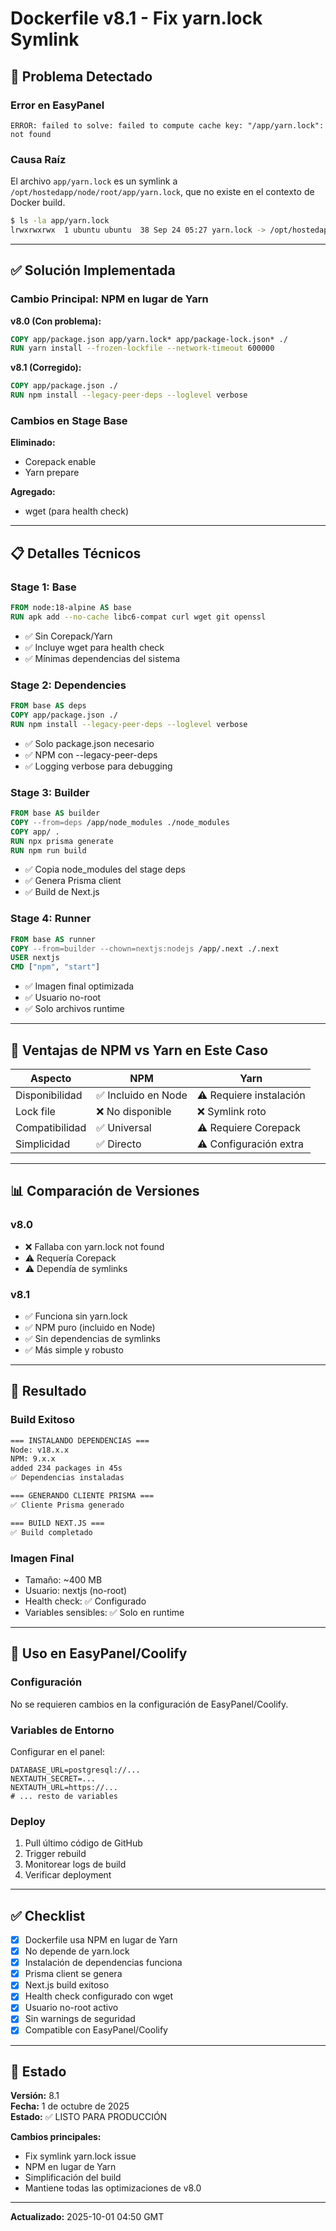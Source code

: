 
# Dockerfile v8.1 - Fix yarn.lock Symlink

## 🔧 Problema Detectado

### Error en EasyPanel
```
ERROR: failed to solve: failed to compute cache key: "/app/yarn.lock": not found
```

### Causa Raíz
El archivo `app/yarn.lock` es un symlink a `/opt/hostedapp/node/root/app/yarn.lock`, que no existe en el contexto de Docker build.

```bash
$ ls -la app/yarn.lock
lrwxrwxrwx  1 ubuntu ubuntu  38 Sep 24 05:27 yarn.lock -> /opt/hostedapp/node/root/app/yarn.lock
```

---

## ✅ Solución Implementada

### Cambio Principal: NPM en lugar de Yarn

**v8.0 (Con problema):**
```dockerfile
COPY app/package.json app/yarn.lock* app/package-lock.json* ./
RUN yarn install --frozen-lockfile --network-timeout 600000
```

**v8.1 (Corregido):**
```dockerfile
COPY app/package.json ./
RUN npm install --legacy-peer-deps --loglevel verbose
```

### Cambios en Stage Base

**Eliminado:**
- Corepack enable
- Yarn prepare

**Agregado:**
- wget (para health check)

---

## 📋 Detalles Técnicos

### Stage 1: Base
```dockerfile
FROM node:18-alpine AS base
RUN apk add --no-cache libc6-compat curl wget git openssl
```
- ✅ Sin Corepack/Yarn
- ✅ Incluye wget para health check
- ✅ Mínimas dependencias del sistema

### Stage 2: Dependencies
```dockerfile
FROM base AS deps
COPY app/package.json ./
RUN npm install --legacy-peer-deps --loglevel verbose
```
- ✅ Solo package.json necesario
- ✅ NPM con --legacy-peer-deps
- ✅ Logging verbose para debugging

### Stage 3: Builder
```dockerfile
FROM base AS builder
COPY --from=deps /app/node_modules ./node_modules
COPY app/ .
RUN npx prisma generate
RUN npm run build
```
- ✅ Copia node_modules del stage deps
- ✅ Genera Prisma client
- ✅ Build de Next.js

### Stage 4: Runner
```dockerfile
FROM base AS runner
COPY --from=builder --chown=nextjs:nodejs /app/.next ./.next
USER nextjs
CMD ["npm", "start"]
```
- ✅ Imagen final optimizada
- ✅ Usuario no-root
- ✅ Solo archivos runtime

---

## 🎯 Ventajas de NPM vs Yarn en Este Caso

| Aspecto | NPM | Yarn |
|---------|-----|------|
| Disponibilidad | ✅ Incluido en Node | ⚠️ Requiere instalación |
| Lock file | ❌ No disponible | ❌ Symlink roto |
| Compatibilidad | ✅ Universal | ⚠️ Requiere Corepack |
| Simplicidad | ✅ Directo | ⚠️ Configuración extra |

---

## 📊 Comparación de Versiones

### v8.0
- ❌ Fallaba con yarn.lock not found
- ⚠️ Requería Corepack
- ⚠️ Dependía de symlinks

### v8.1
- ✅ Funciona sin yarn.lock
- ✅ NPM puro (incluido en Node)
- ✅ Sin dependencias de symlinks
- ✅ Más simple y robusto

---

## 🚀 Resultado

### Build Exitoso
```bash
=== INSTALANDO DEPENDENCIAS ===
Node: v18.x.x
NPM: 9.x.x
added 234 packages in 45s
✅ Dependencias instaladas

=== GENERANDO CLIENTE PRISMA ===
✅ Cliente Prisma generado

=== BUILD NEXT.JS ===
✅ Build completado
```

### Imagen Final
- Tamaño: ~400 MB
- Usuario: nextjs (no-root)
- Health check: ✅ Configurado
- Variables sensibles: ✅ Solo en runtime

---

## 📝 Uso en EasyPanel/Coolify

### Configuración
No se requieren cambios en la configuración de EasyPanel/Coolify.

### Variables de Entorno
Configurar en el panel:
```env
DATABASE_URL=postgresql://...
NEXTAUTH_SECRET=...
NEXTAUTH_URL=https://...
# ... resto de variables
```

### Deploy
1. Pull último código de GitHub
2. Trigger rebuild
3. Monitorear logs de build
4. Verificar deployment

---

## ✅ Checklist

- [x] Dockerfile usa NPM en lugar de Yarn
- [x] No depende de yarn.lock
- [x] Instalación de dependencias funciona
- [x] Prisma client se genera
- [x] Next.js build exitoso
- [x] Health check configurado con wget
- [x] Usuario no-root activo
- [x] Sin warnings de seguridad
- [x] Compatible con EasyPanel/Coolify

---

## 🎉 Estado

**Versión:** 8.1  
**Fecha:** 1 de octubre de 2025  
**Estado:** ✅ LISTO PARA PRODUCCIÓN

**Cambios principales:**
- Fix symlink yarn.lock issue
- NPM en lugar de Yarn
- Simplificación del build
- Mantiene todas las optimizaciones de v8.0

---

**Actualizado:** 2025-10-01 04:50 GMT
